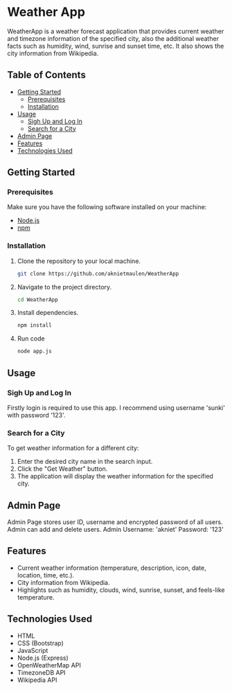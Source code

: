 # Weather App

WeatherApp is a weather forecast application that provides current weather and timezone information of the specified city, also the additional weather facts such as humidity, wind, sunrise and sunset time, etc. It also shows the city information from Wikipedia.

## Table of Contents
- [Getting Started](#getting-started)
  - [Prerequisites](#prerequisites)
  - [Installation](#installation)
- [Usage](#usage)
  - [Sigh Up and Log In](#signup-login)
  - [Search for a City](#search-for-a-city)
- [Admin Page](#admin)
- [Features](#features)
- [Technologies Used](#technologies-used)

## Getting Started

### Prerequisites
Make sure you have the following software installed on your machine:
- [Node.js](https://nodejs.org/)
- [npm](https://www.npmjs.com/)

### Installation
1. Clone the repository to your local machine.
   ```bash
   git clone https://github.com/aknietmaulen/WeatherApp
   ```
2. Navigate to the project directory.
   ```bash
   cd WeatherApp
   ```
3. Install dependencies.
   ```bash
   npm install
   ```
4. Run code
   ```bash
   node app.js
   ```

## Usage

### Sigh Up and Log In
Firstly login is required to use this app.
I recommend using username 'sunki' with password '123'.

### Search for a City
To get weather information for a different city:
1. Enter the desired city name in the search input.
2. Click the "Get Weather" button.
3. The application will display the weather information for the specified city.

## Admin Page
Admin Page stores user ID, username and encrypted password of all users. Admin can add and delete users.
Admin Username: 'akniet' Password: '123'

## Features
- Current weather information (temperature, description, icon, date, location, time, etc.).
- City information from Wikipedia.
- Highlights such as humidity, clouds, wind, sunrise, sunset, and feels-like temperature.


## Technologies Used
- HTML
- CSS (Bootstrap)
- JavaScript
- Node.js (Express)
- OpenWeatherMap API
- TimezoneDB API
- Wikipedia API
